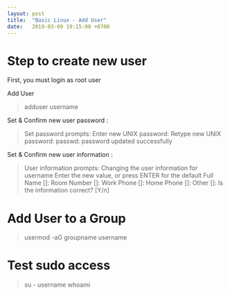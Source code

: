 ```yaml
---
layout: post
title:  "Basic Linux - Add User"
date:   2019-03-09 19:15:00 +0700
---
```

# Step to create new user

First, you must login as root user

Add User
> adduser username

Set & Confirm new user password :
> Set password prompts:
> Enter new UNIX password:
> Retype new UNIX password:
> passwd: password updated successfully

Set & Confirm new user information :
> User information prompts:
> Changing the user information for username
> Enter the new value, or press ENTER for the default
> Full Name []:
> Room Number []:
> Work Phone []:
> Home Phone []:
> Other []:
> Is the information correct? [Y/n]

# Add User to a Group
> usermod -aG groupname username
> 

# Test sudo access
> su - username
> whoami

